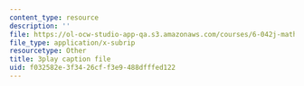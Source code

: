 ```yaml
---
content_type: resource
description: ''
file: https://ol-ocw-studio-app-qa.s3.amazonaws.com/courses/6-042j-mathematics-for-computer-science-fall-2010/f032582e3f3426cff3e9488dfffed122_X9eErxRjQEI.srt
file_type: application/x-subrip
resourcetype: Other
title: 3play caption file
uid: f032582e-3f34-26cf-f3e9-488dfffed122
---
```

